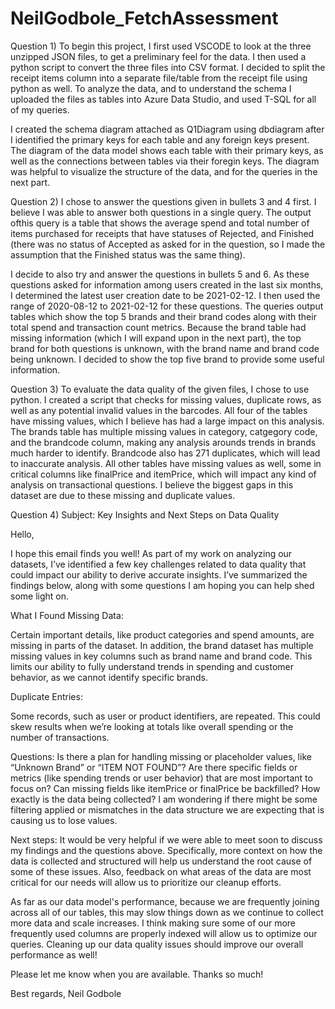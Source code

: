# NeilGodbole_FetchAssessment

Question 1)
  To begin this project, I first used VSCODE to look at the three unzipped JSON files, to get a preliminary feel for the data. I then used a python script to convert the three files into CSV format. I decided to split the receipt items column into a separate file/table from the receipt file using python as well. To analyze the data, and to understand the schema I uploaded the files as tables into Azure Data Studio, and used T-SQL for all of my queries. 

  I created the schema diagram attached as Q1Diagram using dbdiagram after I identified the primary keys for each table and any foreign keys present. The diagram of the data model shows each table with their primary keys, as well as the connections between tables via their foregin keys. The diagram was helpful to visualize the structure of the data, and for the queries in the next part.


Question 2)
  I chose to answer the questions given in bullets 3 and 4 first. I believe I was able to answer both questions in a single query. The output ofthis query is a table that shows the average spend and total number of items purchased for receipts that have statuses of Rejected, and Finished (there was no status of Accepted as asked for in the question, so I made the assumption that the Finished status was the same thing). 

  I decide to also try and answer the questions in bullets 5 and 6. As these questions asked for information among users created in the last six months, I determined the latest user creation date to be 2021-02-12. I then used the range of 2020-08-12 to 2021-02-12 for these questions. The queries output tables which show the top 5 brands and their brand codes along with their total spend and transaction count metrics. Because the brand table had missing information (which I will expand upon in the next part), the top brand for both questions is unknown, with the brand name and brand code being unknown. I decided to show the top five brand to provide some useful information.

  Question 3)
    To evaluate the data quality of the given files, I chose to use python. I created a script that checks for missing values, duplicate rows, as well as any potential invalid values in the barcodes. All four of the tables have missing values, which I believe has had a large impact on this analysis. The brands table has multiple missing values in category, catgegory code, and the brandcode column, making any analysis arounds trends in brands much harder to identify. Brandcode also has 271 duplicates, which will lead to inaccurate analysis. All other tables have missing values as well, some in critical columns like finalPrice and itemPrice, which will impact any kind of analysis on transactional questions. I believe the biggest gaps in this dataset are due to these missing and duplicate values.

Question 4)
Subject: Key Insights and Next Steps on Data Quality

Hello,

I hope this email finds you well! As part of my work on analyzing our datasets, I’ve identified a few key challenges related to data quality that could impact our ability to derive accurate insights. I’ve summarized the findings  below, along with some questions I am hoping you can help shed some light on.

What I Found
Missing Data:

Certain important details, like product categories and spend amounts, are missing in parts of the dataset. In addition, the brand dataset has multiple missing values in key columns such as brand name and brand code. This limits our ability to fully understand trends in spending and customer behavior, as we cannot identify specific brands. 

Duplicate Entries:

Some records, such as user or product identifiers, are repeated. This could skew results when we’re looking at totals like overall spending or the number of transactions.

Questions:
Is there a plan for handling missing or placeholder values, like “Unknown Brand” or “ITEM NOT FOUND”?
Are there specific fields or metrics (like spending trends or user behavior) that are most important to focus on?
Can missing fields like itemPrice or finalPrice be backfilled?
How exactly is the data being collected? I am wondering if there might be some filtering applied or mismatches in the data structure we are expecting that is causing us to lose values. 

Next steps:
It would be very helpful if we were able to meet soon to discuss my findings and the questions above. Specifically, more context on how the data is collected and structured will help us understand the root cause of some of these issues. Also, feedback on what areas of the data are most critical for our needs will allow us to prioritize our cleanup efforts. 

As far as our data model's performance, because we are frequently joining across all of our tables, this may slow things down as we continue to collect more data and scale increases. I think making sure some of our more frequently used columns are properly indexed will allow us to optimize our queries. Cleaning up our data quality issues should improve our overall performance as well!

Please let me know when you are available. Thanks so much!

Best regards,
Neil Godbole








